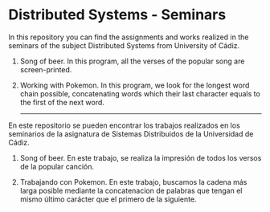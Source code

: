 # Distributed Systems - Seminars
In this repository you can find the assignments and works realized in the seminars of the subject Distributed Systems
from University of Cádiz.

1) Song of beer.
    In this program, all the verses of the popular song are screen-printed.

2) Working with Pokemon.
    In this program, we look for the longest word chain possible, concatenating words which their last character
    equals to the first of the next word.
    
    -----------------------------------------------------------------------------------------
    
En este repositorio se pueden encontrar los trabajos realizados en los seminarios de la asignatura de 
Sistemas Distribuidos de la Universidad de Cádiz.

1) Song of beer.
    En este trabajo, se realiza la impresión de todos los versos de la popular canción.

2) Trabajando con Pokemon.
    En este trabajo, buscamos la cadena más larga posible mediante la concatenacion de palabras que
    tengan el mismo último carácter que el primero de la siguiente.
